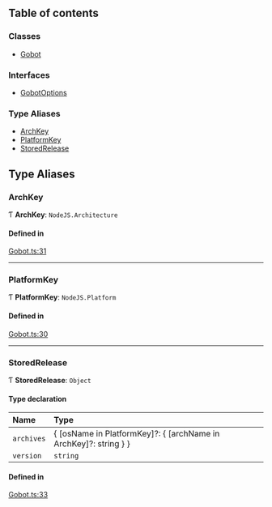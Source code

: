 ## Table of contents

### Classes

- [Gobot](../classes/Gobot.Gobot.md)

### Interfaces

- [GobotOptions](../interfaces/Gobot.GobotOptions.md)

### Type Aliases

- [ArchKey](Gobot.md#archkey)
- [PlatformKey](Gobot.md#platformkey)
- [StoredRelease](Gobot.md#storedrelease)

## Type Aliases

### ArchKey

Ƭ **ArchKey**: `NodeJS.Architecture`

#### Defined in

[Gobot.ts:31](https://github.com/benallfree/gobot/blob/v1.0.0-alpha.24/src/Gobot.ts#L31)

___

### PlatformKey

Ƭ **PlatformKey**: `NodeJS.Platform`

#### Defined in

[Gobot.ts:30](https://github.com/benallfree/gobot/blob/v1.0.0-alpha.24/src/Gobot.ts#L30)

___

### StoredRelease

Ƭ **StoredRelease**: `Object`

#### Type declaration

| Name | Type |
| :------ | :------ |
| `archives` | \{ [osName in PlatformKey]?: \{ [archName in ArchKey]?: string } } |
| `version` | `string` |

#### Defined in

[Gobot.ts:33](https://github.com/benallfree/gobot/blob/v1.0.0-alpha.24/src/Gobot.ts#L33)
